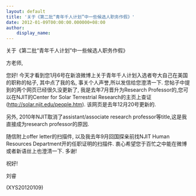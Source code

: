 ```yaml
---
layout: default
title: '关于《第二批“青年千人计划”中一些候选人职务作假》'
date: 2012-01-09T00:00:00.000000+08:00
author:
    display_name: 
---
```


关于《第二批“青年千人计划”中一些候选人职务作假》

方老师,

您好! 今天才看到您1月6号在新浪微博上关于青年千人计划入选者夸大自己在美国的职称的帖子, 其中点了我的名, 事关个人声誉,所以发信给您澄清一下. 您帖子中提到的两个网页已经很久没更新了, 我是去年7月晋升为Research Professor的,您可以在NJIT的Center for Solar Terrestrial Research的主页上查证(http://solar.njit.edu/people.htm). 该网页是去年12月20号更新的.

另外, 2010年NJIT取消了assistant/associate research professor等title,这是我直接成为research professor的原因.

随信附上offer letter的扫描件, 以及我去年9月回国探亲前找NJIT Human Resources Department开的任职证明的扫描件. 衷心希望您于百忙之中能在微博或者新语丝上也澄清一下. 多谢!

祝好!

刘睿

(XYS20120109)

